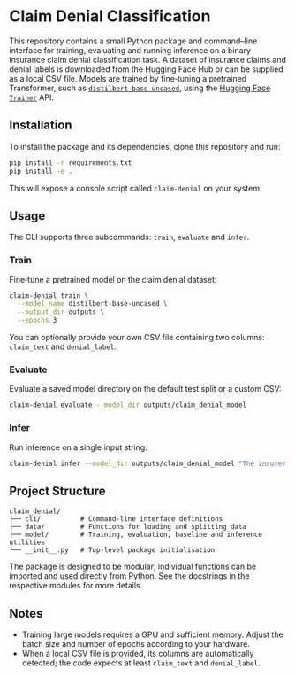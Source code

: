 # Claim Denial Classification

This repository contains a small Python package and command–line interface
for training, evaluating and running inference on a binary insurance
claim denial classification task.  A dataset of insurance claims and
denial labels is downloaded from the Hugging Face Hub or can be supplied
as a local CSV file.  Models are trained by fine‑tuning a pretrained
Transformer, such as [`distilbert-base-uncased`](https://huggingface.co/distilbert-base-uncased),
using the [Hugging Face `Trainer`](https://huggingface.co/docs/transformers/main/en/main_classes/trainer) API.

## Installation

To install the package and its dependencies, clone this repository and run:

```bash
pip install -r requirements.txt
pip install -e .
```

This will expose a console script called `claim-denial` on your system.

## Usage

The CLI supports three subcommands: `train`, `evaluate` and `infer`.

### Train

Fine‑tune a pretrained model on the claim denial dataset:

```bash
claim-denial train \
  --model_name distilbert-base-uncased \
  --output_dir outputs \
  --epochs 3
```

You can optionally provide your own CSV file containing two columns:
`claim_text` and `denial_label`.

### Evaluate

Evaluate a saved model directory on the default test split or a custom
CSV:

```bash
claim-denial evaluate --model_dir outputs/claim_denial_model
```

### Infer

Run inference on a single input string:

```bash
claim-denial infer --model_dir outputs/claim_denial_model "The insurer has denied my claim due to late payment."
```

## Project Structure

```
claim_denial/
├── cli/          # Command‑line interface definitions
├── data/         # Functions for loading and splitting data
├── model/        # Training, evaluation, baseline and inference utilities
└── __init__.py   # Top‑level package initialisation
```

The package is designed to be modular; individual functions can be
imported and used directly from Python.  See the docstrings in the
respective modules for more details.

## Notes

* Training large models requires a GPU and sufficient memory.  Adjust the
  batch size and number of epochs according to your hardware.
* When a local CSV file is provided, its columns are automatically
  detected; the code expects at least `claim_text` and `denial_label`.

